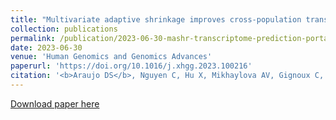 ```yaml
---
title: "Multivariate adaptive shrinkage improves cross-population transcriptome prediction and association studies in underrepresented populations"
collection: publications
permalink: /publication/2023-06-30-mashr-transcriptome-prediction-portability
date: 2023-06-30
venue: 'Human Genomics and Genomics Advances'
paperurl: 'https://doi.org/10.1016/j.xhgg.2023.100216'
citation: '<b>Araujo DS</b>, Nguyen C, Hu X, Mikhaylova AV, Gignoux C, Ardlie K, Taylor KD, Durda P, Liu Y, Papanicolaou G, Cho MH, Rich SS, Rotter JI, NHLBI TOPMed Consortium, Im HK, Manichaikul A, and Wheeler HE. &quot;Multivariate adaptive shrinkage improves cross-population transcriptome prediction for transcriptome-wide association studies in underrepresented populations.&quot; <i>Human Genomics and Genomics Advances</i> (2023): 100216.'
---
```

[Download paper here](http://danielsarj.github.io/files/1-s2.0-S2666247723000489-main.pdf)
